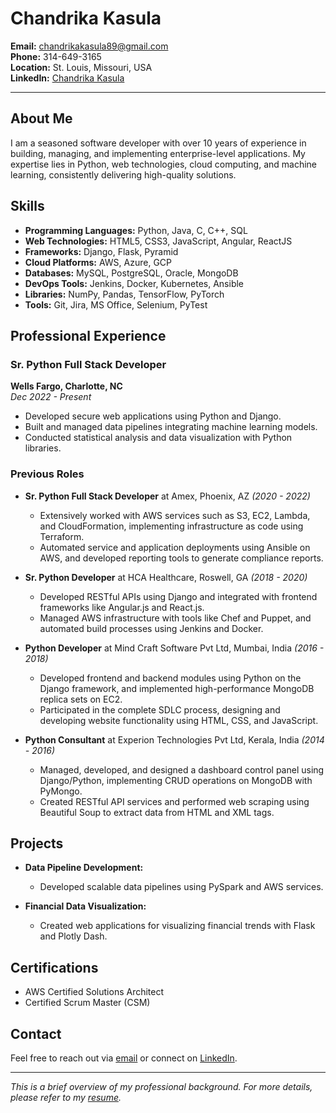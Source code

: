 # Chandrika Kasula

**Email:** [chandrikakasula89@gmail.com](mailto:chandrikakasula89@gmail.com)  
**Phone:** 314-649-3165  
**Location:** St. Louis, Missouri, USA  
**LinkedIn:** [Chandrika Kasula](https://www.linkedin.com/in/chandrika-kasula-940992275)

---

## About Me

I am a seasoned software developer with over 10 years of experience in building, managing, and implementing enterprise-level applications. My expertise lies in Python, web technologies, cloud computing, and machine learning, consistently delivering high-quality solutions.

## Skills

- **Programming Languages:** Python, Java, C, C++, SQL
- **Web Technologies:** HTML5, CSS3, JavaScript, Angular, ReactJS
- **Frameworks:** Django, Flask, Pyramid
- **Cloud Platforms:** AWS, Azure, GCP
- **Databases:** MySQL, PostgreSQL, Oracle, MongoDB
- **DevOps Tools:** Jenkins, Docker, Kubernetes, Ansible
- **Libraries:** NumPy, Pandas, TensorFlow, PyTorch
- **Tools:** Git, Jira, MS Office, Selenium, PyTest

## Professional Experience

### Sr. Python Full Stack Developer
**Wells Fargo, Charlotte, NC**  
*Dec 2022 - Present*

- Developed secure web applications using Python and Django.
- Built and managed data pipelines integrating machine learning models.
- Conducted statistical analysis and data visualization with Python libraries.

### Previous Roles
- **Sr. Python Full Stack Developer** at Amex, Phoenix, AZ *(2020 - 2022)*
  - Extensively worked with AWS services such as S3, EC2, Lambda, and CloudFormation, implementing infrastructure as code using Terraform.
  - Automated service and application deployments using Ansible on AWS, and developed reporting tools to generate compliance reports.
  
- **Sr. Python Developer** at HCA Healthcare, Roswell, GA *(2018 - 2020)*
  - Developed RESTful APIs using Django and integrated with frontend frameworks like Angular.js and React.js.
  - Managed AWS infrastructure with tools like Chef and Puppet, and automated build processes using Jenkins and Docker.

- **Python Developer** at Mind Craft Software Pvt Ltd, Mumbai, India *(2016 - 2018)*
  - Developed frontend and backend modules using Python on the Django framework, and implemented high-performance MongoDB replica sets on EC2.
  - Participated in the complete SDLC process, designing and developing website functionality using HTML, CSS, and JavaScript.

- **Python Consultant** at Experion Technologies Pvt Ltd, Kerala, India *(2014 - 2016)*
  - Managed, developed, and designed a dashboard control panel using Django/Python, implementing CRUD operations on MongoDB with PyMongo.
  - Created RESTful API services and performed web scraping using Beautiful Soup to extract data from HTML and XML tags.

  
## Projects

- **Data Pipeline Development:**
  - Developed scalable data pipelines using PySpark and AWS services.
  
- **Financial Data Visualization:**
  - Created web applications for visualizing financial trends with Flask and Plotly Dash.
## Certifications

- AWS Certified Solutions Architect
- Certified Scrum Master (CSM)

## Contact

Feel free to reach out via [email](mailto:chandrikakasula89@gmail.com) or connect on [LinkedIn](https://www.linkedin.com/in/chandrika-kasula-940992275).

---

*This is a brief overview of my professional background. For more details, please refer to my [resume](path_to_resume).*
